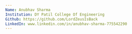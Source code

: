 ```yaml
---
Name: Anubhav Sharma
Institution: DY Patil College Of Engineering
Github: https://github.com/LordZeusIsBack
LinkedIn: www.linkedin.com/in/anubhav-sharma-775542290
---
```

